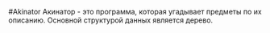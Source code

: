 #Akinator
Акинатор - это программа, которая угадывает предметы по их описанию. Основной структурой данных является дерево.